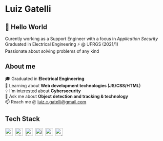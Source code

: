 # Luiz Gatelli

## 👋 Hello World
Curently working as a Support Engineer with a focus in _Application Security_  
Graduated in Electrical Engineering ⚡ @ UFRGS (2021/1)  
Passionate about solving problems of any kind


## About me
🎓&nbsp;Graduated in **Electrical Engineering**
<br/>🌱&nbsp;Learning about **Web development technologies (JS/CSS/HTML)**
<br/>💡&nbsp;I'm interested about **Cybersecurity**
<br/>💬&nbsp;Ask me about **Object detection and tracking & technology**
<br/>📫&nbsp;Reach me @ [luiz.c.gatelli@gmail.com](mailto:luiz.c.gatelli@gmail.com)

## Tech Stack
<img src="https://img.shields.io/badge/Css3-05122A?style=flat&logo=css3" alt="css3 Badge" height="25">&nbsp;
<img src="https://img.shields.io/badge/Git-05122A?style=flat&logo=git" alt="git Badge" height="25">&nbsp;
<img src="https://img.shields.io/badge/Html5-05122A?style=flat&logo=html5" alt="html5 Badge" height="25">&nbsp;
<img src="https://img.shields.io/badge/Javascript-05122A?style=flat&logo=javascript" alt="javascript Badge" height="25">&nbsp;
<img src="https://img.shields.io/badge/Nodejs-05122A?style=flat&logo=node.js" alt="nodejs Badge" height="25">&nbsp;
<img src="https://img.shields.io/badge/Python-05122A?style=flat&logo=python" alt="python Badge" height="25">&nbsp;
